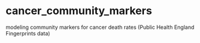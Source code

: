 # cancer_community_markers
 modeling community markers for cancer death rates (Public Health England Fingerprints data)
